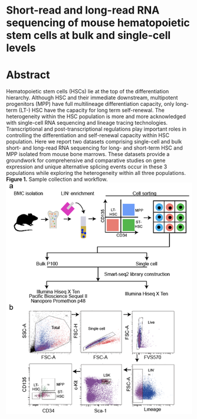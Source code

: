 # Short-read and long-read RNA sequencing of mouse hematopoietic stem cells at bulk and single-cell levels 
# Abstract
Hematopoietic stem cells (HSCs) lie at the top of the differentiation hierarchy. Although HSC and their immediate downstream, multipotent progenitors (MPP) have full multilineage differentiation capacity, only long-term (LT-) HSC have the capacity for long term self-renewal. The heterogeneity within the HSC population is more and more acknowledged with single-cell RNA sequencing and lineage tracing technologies. Transcriptional and post-transcriptional regulations play important roles in controlling the differentiation and self-renewal capacity within HSC population. Here we report two datasets comprising single-cell and bulk short- and long-read RNA sequencing for long- and short-term HSC and MPP isolated from mouse bone marrows. These datasets provide a groundwork for comprehensive and comparative studies on gene expression and unique alternative splicing events occur in these 3 populations while exploring the heterogeneity within all three populations. 
             **Figure 1.** Sample collection and workflow. 
![image](https://github.com/LuChenLab/hemato/blob/main/image/Fig1.png)

